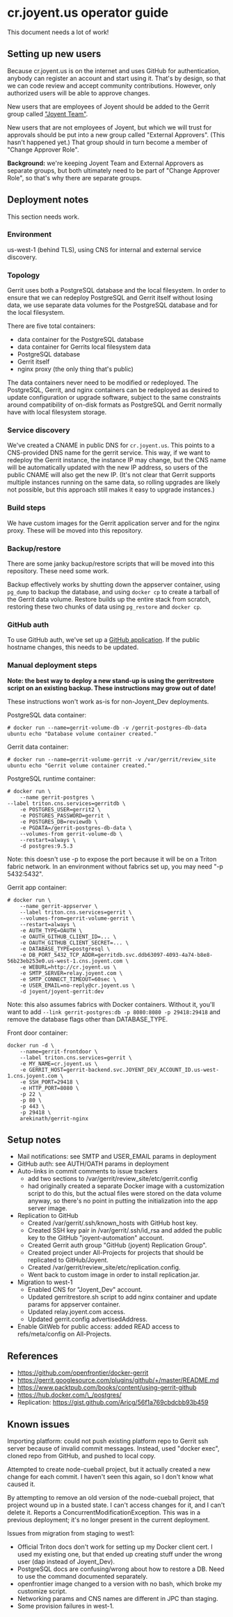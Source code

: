 # cr.joyent.us operator guide

This document needs a lot of work!

## Setting up new users

Because cr.joyent.us is on the internet and uses GitHub for authentication,
anybody can register an account and start using it.  That's by design, so that
we can code review and accept community contributions. However, only authorized
users will be able to approve changes.

New users that are employees of Joyent should be added to the Gerrit group
called ["Joyent Team"](https://cr.joyent.us/#/admin/groups/6).

New users that are not employees of Joyent, but which we will trust for
approvals should be put into a new group called "External Approvers".  (This
hasn't happened yet.)  That group should in turn become a member of "Change
Approver Role".

**Background:** we're keeping Joyent Team and External Approvers as separate
groups, but both ultimately need to be part of "Change Approver Role", so that's
why there are separate groups.


## Deployment notes

This section needs work.

### Environment

us-west-1 (behind TLS), using CNS for internal and external service discovery.

### Topology

Gerrit uses both a PostgreSQL database and the local filesystem.  In order to
ensure that we can redeploy PostgreSQL and Gerrit itself without losing data, we
use separate data volumes for the PostgreSQL database and for the local
filesystem.

There are five total containers:

- data container for the PostgreSQL database
- data container for Gerrits local filesystem data
- PostgreSQL database
- Gerrit itself
- nginx proxy (the only thing that's public)

The data containers never need to be modified or redeployed.  The PostgreSQL,
Gerrit, and nginx containers can be redeployed as desired to update
configuration or upgrade software, subject to the same constraints around
compatibility of on-disk formats as PostgreSQL and Gerrit normally have with
local filesystem storage.

### Service discovery

We've created a CNAME in public DNS for `cr.joyent.us`.  This points to a
CNS-provided DNS name for the gerrit service.  This way, if we want to redeploy
the Gerrit instance, the instance IP may change, but the CNS name will be
automatically updated with the new IP address, so users of the public CNAME will
also get the new IP.  (It's not clear that Gerrit supports multiple instances
running on the same data, so rolling upgrades are likely not possible, but this
approach still makes it easy to upgrade instances.)

### Build steps

We have custom images for the Gerrit application server and for the nginx proxy.
These will be moved into this repository.

### Backup/restore

There are some janky backup/restore scripts that will be moved into this
repository.  These need some work.

Backup effectively works by shutting down the appserver container, using
`pg_dump` to backup the database, and using `docker cp` to create a tarball of
the Gerrit data volume.  Restore builds up the entire stack from scratch,
restoring these two chunks of data using `pg_restore` and `docker cp`.

### GitHub auth

To use GitHub auth, we've set up a [GitHub
application](https://github.com/organizations/joyent/settings/applications/371013).
If the public hostname changes, this needs to be updated.

### Manual deployment steps

**Note: the best way to deploy a new stand-up is using the gerritrestore script
on an existing backup.  These instructions may grow out of date!**

These instructions won't work as-is for non-Joyent\_Dev deployments.

PostgreSQL data container:

    # docker run --name=gerrit-volume-db -v /gerrit-postgres-db-data ubuntu echo "Database volume container created."

Gerrit data container:

    # docker run --name=gerrit-volume-gerrit -v /var/gerrit/review_site ubuntu echo "Gerrit volume container created."

PostgreSQL runtime container:

    # docker run \
        --name gerrit-postgres \
	--label triton.cns.services=gerritdb \
        -e POSTGRES_USER=gerrit2 \
        -e POSTGRES_PASSWORD=gerrit \
        -e POSTGRES_DB=reviewdb \
        -e PGDATA=/gerrit-postgres-db-data \
        --volumes-from gerrit-volume-db \
        --restart=always \
        -d postgres:9.5.3

Note: this doesn't use -p to expose the port because it will be on a Triton
fabric network.  In an environment without fabrics set up, you may need "-p
5432:5432".

Gerrit app container:

    # docker run \
        --name gerrit-appserver \
        --label triton.cns.services=gerrit \
        --volumes-from=gerrit-volume-gerrit \
        --restart=always \
        -e AUTH_TYPE=OAUTH \
        -e OAUTH_GITHUB_CLIENT_ID=... \
        -e OAUTH_GITHUB_CLIENT_SECRET=... \
        -e DATABASE_TYPE=postgresql \
        -e DB_PORT_5432_TCP_ADDR=gerritdb.svc.ddb63097-4093-4a74-b8e8-56b23eb253e0.us-west-1.cns.joyent.com \
        -e WEBURL=http://cr.joyent.us \
        -e SMTP_SERVER=relay.joyent.com \
        -e SMTP_CONNECT_TIMEOUT=60sec \
        -e USER_EMAIL=no-reply@cr.joyent.us \
        -d joyent/joyent-gerrit:dev

Note: this also assumes fabrics with Docker containers.  Without it, you'll want
to add `--link gerrit-postgres:db -p 8080:8080 -p 29418:29418` and remove the
database flags other than DATABASE\_TYPE.

Front door container:

    docker run -d \
        --name=gerrit-frontdoor \
        --label triton.cns.services=gerrit \
        -e MY_NAME=cr.joyent.us \
        -e GERRIT_HOST=gerrit-backend.svc.JOYENT_DEV_ACCOUNT_ID.us-west-1.cns.joyent.com \
        -e SSH_PORT=29418 \
        -e HTTP_PORT=8080 \
        -p 22 \
        -p 80 \
        -p 443 \
        -p 29418 \
        arekinath/gerrit-nginx

## Setup notes

* Mail notifications: see SMTP and USER\_EMAIL params in deployment
* GitHub auth: see AUTH/OATH params in deployment
* Auto-links in commit comments to issue trackers
  * add two sections to /var/gerrit/review\_site/etc/gerrit.config
  * had originally created a separate Docker image with a customization script
    to do this, but the actual files were stored on the data volume anyway,
    so there's no point in putting the initialization into the app server image.
* Replication to GitHub
  * Created /var/gerrit/.ssh/known\_hosts with GitHub host key.
  * Created SSH key pair in /var/gerrit/.ssh/id\_rsa and added the public key
    to the GitHub "joyent-automation" account.
  * Created Gerrit auth group "GitHub (joyent) Replication Group".
  * Created project under All-Projects for projects that should be replicated
    to GitHub/Joyent.
  * Created /var/gerrit/review\_site/etc/replication.config.
  * Went back to custom image in order to install replication.jar.
* Migration to west-1
  * Enabled CNS for "Joyent\_Dev" account.
  * Updated gerritrestore.sh script to add nginx container and update params for
    appserver container.
  * Updated relay.joyent.com access.
  * Updated gerrit.config advertisedAddress.
* Enable GitWeb for public access: added READ access to refs/meta/config on
  All-Projects.

## References

* https://github.com/openfrontier/docker-gerrit
* https://gerrit.googlesource.com/plugins/github/+/master/README.md
* https://www.packtpub.com/books/content/using-gerrit-github
* https://hub.docker.com/\_/postgres/
* Replication: https://gist.github.com/Aricg/56f1a769cbdcbb93b459

## Known issues

Importing platform: could not push existing platform repo to Gerrit ssh server
because of invalid commit messages.  Instead, used "docker exec", cloned repo
from GitHub, and pushed to local copy.

Attempted to create node-cueball project, but it actually created a new change
for each commit.  I haven't seen this again, so I don't know what caused it.

By attempting to remove an old version of the node-cueball project, that project
wound up in a busted state.  I can't access changes for it, and I can't delete
it.  Reports a ConcurrentModificationException.  This was in a previous
deployment; it's no longer present in the current deployment.

Issues from migration from staging to west1:

* Official Triton docs don't work for setting up my Docker client cert.
  I used my existing one, but that ended up creating stuff under the wrong
  user (dap instead of Joyent\_Dev).
* PostgreSQL docs are confusing/wrong about how to restore a DB.  Need to use
  the command documented separately.
* openfrontier image changed to a version with no bash, which broke my customize
  script.
* Networking params and CNS names are different in JPC than staging.
* Some provision failures in west-1.
